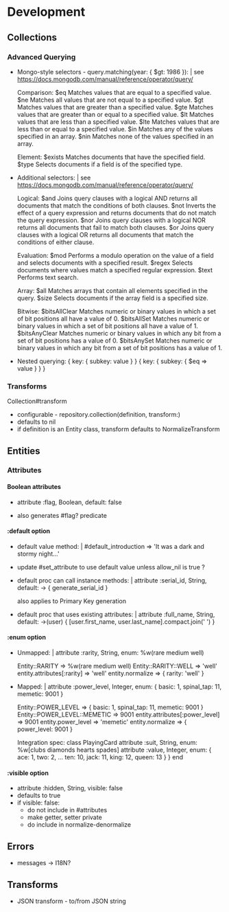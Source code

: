 # Development

## Collections

### Advanced Querying

- Mongo-style selectors - query.matching(year: { $gt: 1986 }): |
  see https://docs.mongodb.com/manual/reference/operator/query/

  Comparison:
    $eq   Matches values that are equal to a specified value.
    $ne   Matches all values that are not equal to a specified value.
    $gt   Matches values that are greater than a specified value.
    $gte  Matches values that are greater than or equal to a specified value.
    $lt   Matches values that are less than a specified value.
    $lte  Matches values that are less than or equal to a specified value.
    $in   Matches any of the values specified in an array.
    $nin  Matches none of the values specified in an array.

  Element:
    $exists   Matches documents that have the specified field.
    $type   Selects documents if a field is of the specified type.

- Additional selectors: |
  see https://docs.mongodb.com/manual/reference/operator/query/

  Logical:
    $and  Joins query clauses with a logical AND returns all documents that match the conditions of both clauses.
    $not  Inverts the effect of a query expression and returns documents that do not match the query expression.
    $nor  Joins query clauses with a logical NOR returns all documents that fail to match both clauses.
    $or   Joins query clauses with a logical OR returns all documents that match the conditions of either clause.

  Evaluation:
    $mod  Performs a modulo operation on the value of a field and selects documents with a specified result.
    $regex  Selects documents where values match a specified regular expression.
    $text   Performs text search.

  Array:
    $all  Matches arrays that contain all elements specified in the query.
    $size   Selects documents if the array field is a specified size.

  Bitwise:
    $bitsAllClear   Matches numeric or binary values in which a set of bit positions all have a value of 0.
    $bitsAllSet   Matches numeric or binary values in which a set of bit positions all have a value of 1.
    $bitsAnyClear   Matches numeric or binary values in which any bit from a set of bit positions has a value of 0.
    $bitsAnySet   Matches numeric or binary values in which any bit from a set of bit positions has a value of 1.

- Nested querying:
  { key: { subkey: value } }
  { key: { subkey: { $eq => value } } }

### Transforms

Collection#transform

- configurable - repository.collection(definition, transform:)
- defaults to nil
- if definition is an Entity class, transform defaults to NormalizeTransform

## Entities

### Attributes

#### Boolean attributes

- attribute :flag, Boolean, default: false

- also generates #flag? predicate

#### :default option

- default value method: |
  #default_introduction => 'It was a dark and stormy night...'

- update #set_attribute to use default value unless allow_nil is true ?

- default proc can call instance methods: |
    attribute :serial_id, String, default: -> { generate_serial_id }

    also applies to Primary Key generation
- default proc that uses existing attributes: |
    attribute :full_name, String, default:
      ->(user) { [user.first_name, user.last_name].compact.join(' ') }

#### :enum option

- Unmapped: |
    attribute :rarity, String, enum: %w(rare medium well)

    Entity::RARITY => %w(rare medium well)
    Entity::RARITY::WELL => 'well'
    entity.attributes[:rarity] => 'well'
    entity.normalize => { rarity: 'well' }

- Mapped: |
    attribute :power_level, Integer,
      enum: { basic: 1, spinal_tap: 11, memetic: 9001 }

    Entity::POWER_LEVEL => { basic: 1, spinal_tap: 11, memetic: 9001 }
    Entity::POWER_LEVEL::MEMETIC => 9001
    entity.attributes[:power_level] => 9001
    entity.power_level => 'memetic'
    entity.normalize => { power_level: 9001 }

    Integration spec:
      class PlayingCard
        attribute :suit,
          String,
          enum: %w[clubs diamonds hearts spades]
        attribute :value,
          Integer,
          enum: {
            ace:   1,
            two:   2,
            ...
            ten:   10,
            jack:  11,
            king:  12,
            queen: 13
          }
      }
      end

#### :visible option

- attribute :hidden, String, visible: false
- defaults to true
- if visible: false:
    - do not include in #attributes
    - make getter, setter private
    - do include in normalize-denormalize

## Errors

- messages -> I18N?

## Transforms

- JSON transform - to/from JSON string
